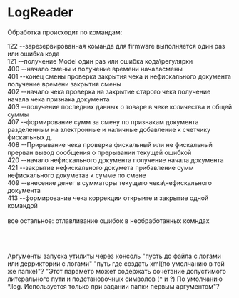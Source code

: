 # LogReader
Обработка происходит по командам:

122   --зарезервированная команда для firmware выполняется один раз или ошибка кода <br>
121   --получение Model один раз или ошибка кода\регулярки <br>
400   --начало смены и получение времени началасмены <br>
401   --конец смены проверка закрытия чека и нефискального документа получение времени закрытия смены <br>
402   --начало чека проверка на закрытие старого чека получение начала чека признака документа <br>
403   --получение последних данных о товаре в чеке количества и общей суммы <br>
407   --формирование сумм за смену по признакам документа разделенным на электронные и наличные добавление к счетчику фискальных д. <br>
408   --Прирывание чека проверка фискальный или не фискальный прерван вывод сообщения о прерывании текущей ошибкой <br>
420   --начало нефискального документа получение начала документа <br>
421   --закрытие нефискального докумета прибавление сумм нефискального докуметав к сумме по смене <br>
409   --внесение денег в сумматоры текущего чека\нефискального документа <br>
413   --формирование чека коррекции открыите и закрытие одной командой <br>
 <br>
все остальное: отлавливание ошибок в необработанных комндах <br>

 <br>

 <br>

Аргументы запуска утилиты через консоль "пусть до файла с логами или дерриктории с логами" "путь где создать xml(по умолчанию в той же папке)"? "Этот параметр может содержать сочетание допустимого литерального пути и подстановочных символов (* и ?) По умолчанию *.log. Используется только при задании папки первым аргументом"? <br>
